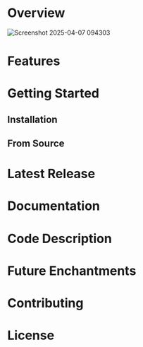 # Overview
![Screenshot 2025-04-07 094303](https://github.com/user-attachments/assets/ee6ad579-0cc0-49f8-8d33-c8d75d14e29a)
# Features

# Getting Started

## Installation

## From Source

# Latest Release

# Documentation

# Code Description

# Future Enchantments

# Contributing

# License


